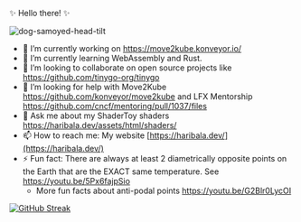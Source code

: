 ✨ Hello there! ✨

![dog-samoyed-head-tilt](https://github.com/HarikrishnanBalagopal/HarikrishnanBalagopal/assets/20921177/dcaf99aa-9209-482d-8ab4-2b2c6e4412c3)

- 🔭 I’m currently working on https://move2kube.konveyor.io/
- 🌱 I’m currently learning WebAssembly and Rust.
- 👯 I’m looking to collaborate on open source projects like https://github.com/tinygo-org/tinygo
- 🤔 I’m looking for help with Move2Kube https://github.com/konveyor/move2kube and LFX Mentorship https://github.com/cncf/mentoring/pull/1037/files
- 💬 Ask me about my ShaderToy shaders https://haribala.dev/assets/html/shaders/
- 📫 How to reach me: My website [https://haribala.dev/](https://haribala.dev/)
- ⚡ Fun fact: There are always at least 2 diametrically opposite points on the Earth that are the EXACT same temperature. See https://youtu.be/5Px6fajpSio
  - More fun facts about anti-podal points https://youtu.be/G2Blr0LycOI

[![GitHub Streak](https://streak-stats.demolab.com/?user=HarikrishnanBalagopal)](https://git.io/streak-stats)
